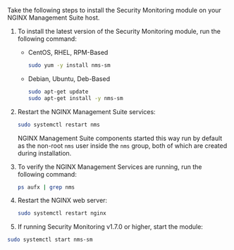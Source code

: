 Take the following steps to install the Security Monitoring module on your NGINX Management Suite host.

1. To install the latest version of the Security Monitoring module, run the following command:

   - CentOS, RHEL, RPM-Based

     ```bash
     sudo yum -y install nms-sm
     ```

   - Debian, Ubuntu, Deb-Based

     ```bash
     sudo apt-get update
     sudo apt-get install -y nms-sm
     ```

1. Restart the NGINX Management Suite services:

    ```bash
    sudo systemctl restart nms
    ```

    NGINX Management Suite components started this way run by default as the non-root `nms` user inside the `nms` group, both of which are created during installation.

1. To verify the NGINX Management Services are running, run the following command:

    ```bash
    ps aufx | grep nms
    ```

1. Restart the NGINX web server:

   ```bash
   sudo systemctl restart nginx
   ```

1. If running Security Monitoring v1.7.0 or higher, start the module:

  ```bash
  sudo systemctl start nms-sm
  ```

<!-- Do not remove. Keep this code at the bottom of the include -->
<!-- DOCS-1061 -->